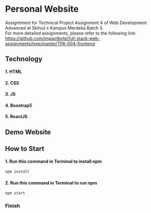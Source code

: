 # **Personal Website**
Assigntment for Technical Project Assignment 4 of Web Development Advanced at Skilvul x Kampus Merdeka Batch 3. </br>
For more detailed assignments, please refer to the following link: </br>
https://github.com/impactbyte/full-stack-web-assignments/tree/master/TPA-004-frontend

## Technology
#### 1. HTML
#### 2. CSS
#### 3. JS
#### 4. Boostrap5
#### 5. ReactJS

## Demo Website

## How to Start
#### 1. Run this command in Terminal to install npm
```cmd
npm install
```
#### 2. Run this command in Terminal to run npm
```cmd
npm start
```
### Finish 
